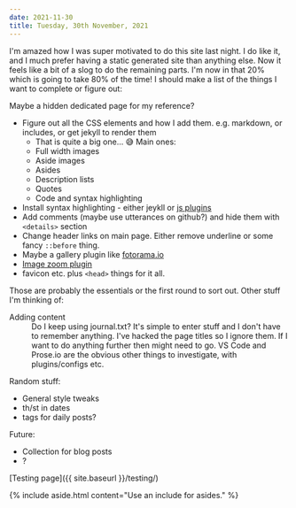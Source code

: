 ```yaml
---
date: 2021-11-30
title: Tuesday, 30th November, 2021
---
```



I'm amazed how I was super motivated to do this site last night. I do like it, and I much prefer having a static generated site than anything else. Now it feels like a bit of a slog to do the remaining parts. I'm now in that 20% which is going to take 80% of the time! I should make a list of the things I want to complete or figure out:

<aside><p>Maybe a hidden dedicated page for my reference?</p></aside>

* Figure out all the CSS elements and how I add them. e.g. markdown, or includes, or get jekyll to render them
  * That is quite a big one... 😅 Main ones:
  * Full width images
  * Aside images
  * Asides
  * Description lists
  * Quotes
  * Code and syntax highlighting
* Install syntax highlighting - either jeykll or [js plugins](https://prismjs.com)
* Add comments (maybe use utterances on github?) and hide them with `<details>` section
* Change header links on main page. Either remove underline or some fancy `::before` thing.
* Maybe a gallery plugin like [fotorama.io](https://fotorama.io)
* [Image zoom plugin](https://github.com/nishanths/zoom.js)
* favicon etc. plus `<head>` things for it all.

Those are probably the essentials or the first round to sort out. Other stuff I'm thinking of:

<dl>
    <dt>Adding content</dt>
    <dd>Do I keep using journal.txt? It's simple to enter stuff and I don't have to remember anything. I've hacked the page titles so I ignore them. If I want to do anything further then might need to go. VS Code and Prose.io are the obvious other things to investigate, with plugins/configs etc.</dd>
</dl>

Random stuff:

* General style tweaks
* th/st in dates
* tags for daily posts?

Future:

* Collection for blog posts
* ?

[Testing page]({{ site.baseurl }}/testing/)


{% include aside.html content="Use an include for asides." %}


